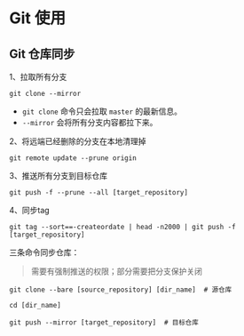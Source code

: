 # Git 使用

## Git 仓库同步

1、拉取所有分支

```shell
git clone --mirror
```

- `git clone` 命令只会拉取 `master` 的最新信息。
- `--mirror` 会将所有分支内容都拉下来。

2、将远端已经删除的分支在本地清理掉

```shell
git remote update --prune origin
```

3、推送所有分支到目标仓库

```shell
git push -f --prune --all [target_repository]
```

4、同步tag

```shell
git tag --sort==-createordate | head -n2000 | git push -f [target_repository]
```

三条命令同步仓库：
> 需要有强制推送的权限；部分需要把分支保护关闭

```shell
git clone --bare [source_repository] [dir_name]  # 源仓库

cd [dir_name]

git push --mirror [target_repository]  # 目标仓库
```
